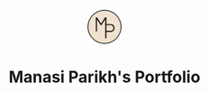 <p align="center">
  <a href="https://www.manasiparikh.com">
    <img alt="Manasi Parikh" src="public/images/favicon.png" width="60" />
  </a>
</p>
<h1 align="center">
Manasi Parikh's Portfolio
</h1>


